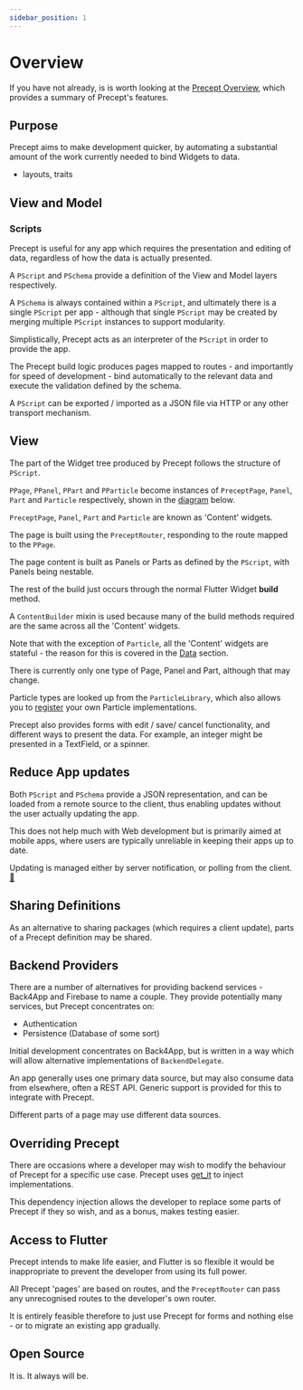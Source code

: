 ```yaml
---
sidebar_position: 1
---
```

# Overview

If you have not already, is is worth looking at the [Precept Overview](../intro.md), which provides a summary of Precept's features.

## Purpose

Precept aims to make development quicker, by automating a substantial amount of the work currently needed to bind Widgets to data. 

- layouts, traits 

## View and Model

### Scripts

Precept is useful for any app which requires the presentation and editing of data, regardless of how the data is actually presented.

A `PScript` and `PSchema` provide a definition of the View and Model layers respectively. 

A `PSchema` is always contained within a `PScript`, and ultimately there is a single `PScript` per app - although that single `PScript` may be created by merging multiple `PScript` instances to support modularity.

Simplistically, Precept acts as an interpreter of the `PScript` in order to provide the app.

The Precept build logic produces pages mapped to routes - and importantly for speed of development - bind automatically to the relevant data and execute the validation defined by the schema.

A `PScript` can be exported / imported as a JSON file via HTTP or any other transport mechanism.

## View

The part of the Widget tree produced by Precept follows the structure of `PScript`.
  
`PPage`, `PPanel`, `PPart` and `PParticle` become instances of `PreceptPage`, `Panel`, `Part` and `Particle` respectively, shown in the [diagram](#diagram) below.

`PreceptPage`, `Panel`, `Part` and `Particle` are known as 'Content' widgets.

The page is built using the `PreceptRouter`, responding to the route mapped to the `PPage`.

The page content is built as Panels or Parts as defined by the `PScript`, with Panels being nestable.

The rest of the build just occurs through the normal Flutter Widget **build** method.

A `ContentBuilder` mixin is used because many of the build methods required are the same across all the 'Content' widgets.

Note that with the exception of `Particle`, all the 'Content' widgets are stateful - the reason for this is covered in the [Data](#data) section.

There is currently only one type of Page, Panel and Part, although that may change.

Particle types are looked up from the `ParticleLibrary`, which also allows you to [register](./libraries.md#registering-with-a-library) your own Particle implementations.

Precept also provides forms with edit / save/ cancel functionality, and different ways to present the data.  For example, an integer might be presented in a TextField, or a spinner.
## Reduce App updates

Both `PScript` and `PSchema` provide a JSON representation, and can be loaded from a remote source to the client, thus enabling updates without the user actually updating the app.

This does not help much with Web development but is primarily aimed at mobile apps, where users are typically unreliable in keeping their apps up to date.

Updating is managed either by server notification, or polling from the client. [:thinking:](https://gitlab.com/precept1/precept-client/-/issues/10)

  

## Sharing Definitions

As an alternative to sharing packages (which requires a client update), parts of a Precept definition may be shared. 


## Backend Providers

There are a number of alternatives for providing backend services - Back4App and Firebase to name a couple.  They provide potentially many services, but Precept concentrates on:

- Authentication
- Persistence (Database of some sort)

Initial development concentrates on Back4App, but is written in a way which will allow alternative implementations of `BackendDelegate`.

An app generally uses one primary data source, but may also consume data from elsewhere, often a REST API.  Generic support is provided for this to integrate with Precept.

Different parts of a page may use different data sources.

## Overriding Precept

There are occasions where a developer may wish to modify the behaviour of Precept for a specific use case.  Precept uses [get_it](https://pub.dev/packages/get_it) to inject implementations.

This dependency injection allows the developer to replace some parts of Precept if they so wish, and as a bonus, makes testing easier. 

## Access to Flutter

Precept intends to make life easier, and Flutter is so flexible it would be inappropriate to prevent the developer from using its full power.

All Precept 'pages' are based on routes, and the `PreceptRouter` can pass any unrecognised routes to the developer's own router.

It is entirely feasible therefore to just use Precept for forms and nothing else - or to migrate an existing app gradually.  

## Open Source

It is.  It always will be.


